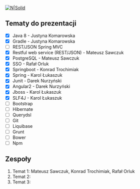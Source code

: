 [![N|Solid](http://ubezpieczenia.aviva.pl/img/corp_02/logo.png)](http://ubezpieczenia.aviva.pl/)

## Tematy do prezentacji
 - [x] Java 8 - Justyna Komarowska
 - [x] Gradle - Justyna Komarowska
 - [ ] REST/JSON Spring MVC
 - [x] Restful  web service (REST/JSON) - Mateusz Sawczuk
 - [x] PostgreSQL - Mateusz Sawczuk
 - [x] SSO - Rafał Orluk
 - [x] Springboot - Konrad Trochimiak
 - [x] Spring - Karol Łukaszuk
 - [x] Junit - Darek Nurzyński
 - [x] Angular2 - Darek Nurzyński
 - [x] Jboss - Karol Łukaszuk
 - [x] SLF4J - Karol Łukaszuk
 - [ ] Bootstrap
 - [ ] Hibernate
 - [ ] Querydsl
 - [ ] Git
 - [ ] Liquibase
 - [ ] Grunt
 - [ ] Bower
 - [ ] Npm
 
 ## Zespoły
 1. Temat 1: Mateusz Sawczuk, Konrad Trochimiak, Rafał Orluk
 2. Temat 2:
 3. Temat 3:
